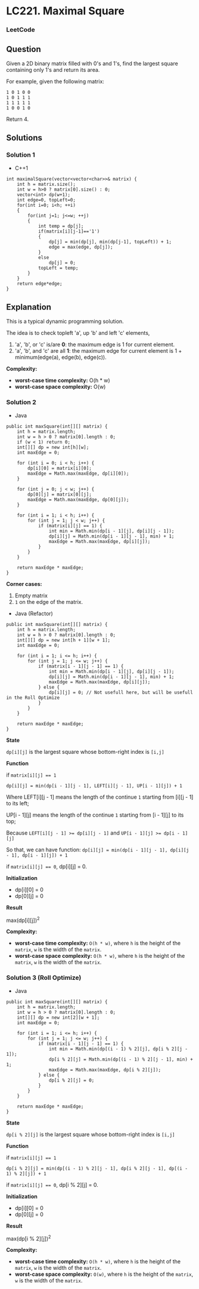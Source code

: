# LC221. Maximal Square

### LeetCode

## Question

Given a 2D binary matrix filled with 0's and 1's, find the largest square containing only 1's and return its area.

For example, given the following matrix:

```
1 0 1 0 0
1 0 1 1 1
1 1 1 1 1
1 0 0 1 0
```

Return 4.

## Solutions

### Solution 1

* C++1
```
int maximalSquare(vector<vector<char>>& matrix) {
    int h = matrix.size();
    int w = h>0 ? matrix[0].size() : 0;
    vector<int> dp(w+1);
    int edge=0, topLeft=0;
    for(int i=0; i<h; ++i)
    {
        for(int j=1; j<=w; ++j)
        {
            int temp = dp[j];
            if(matrix[i][j-1]=='1')
            {
                dp[j] = min(dp[j], min(dp[j-1], topLeft)) + 1;
                edge = max(edge, dp[j]);
            }
            else
                dp[j] = 0;
            topLeft = temp;
        }
    }
    return edge*edge;
}
```

## Explanation

This is a typical dynamic programming solution. 

The idea is to check topleft 'a', up 'b' and left 'c' elements, 

1. 'a', 'b', or 'c' is/are **0**: the maximum edge is 1 for current element.
2. 'a', 'b', and 'c' are all **1**: the maximum edge for current element is 1 + minimum(edge(a), edge(b), edge(c)).

**Complexity:**

* **worst-case time complexity:** O(h * w)
* **worst-case space complexity:** O(w)

### Solution 2

* Java
```
public int maxSquare(int[][] matrix) {
    int h = matrix.length;
    int w = h > 0 ? matrix[0].length : 0;
    if (w < 1) return 0;
    int[][] dp = new int[h][w];
    int maxEdge = 0;
    
    for (int i = 0; i < h; i++) {
        dp[i][0] = matrix[i][0];
        maxEdge = Math.max(maxEdge, dp[i][0]);
    }
        
    for (int j = 0; j < w; j++) {
        dp[0][j] = matrix[0][j];
        maxEdge = Math.max(maxEdge, dp[0][j]);
    }
        
    for (int i = 1; i < h; i++) {
        for (int j = 1; j < w; j++) {
            if (matrix[i][j] == 1) {
                int min = Math.min(dp[i - 1][j], dp[i][j - 1]);
                dp[i][j] = Math.min(dp[i - 1][j - 1], min) + 1;
                maxEdge = Math.max(maxEdge, dp[i][j]);
            }
        }
    }    
    
    return maxEdge * maxEdge;
}
```

**Corner cases:**

1. Empty matrix
2. `1` on the edge of the matrix.

* Java (Refactor)
```
public int maxSquare(int[][] matrix) {
    int h = matrix.length;
    int w = h > 0 ? matrix[0].length : 0;
    int[][] dp = new int[h + 1][w + 1];
    int maxEdge = 0;
        
    for (int i = 1; i <= h; i++) {
        for (int j = 1; j <= w; j++) {
            if (matrix[i - 1][j - 1] == 1) {
                int min = Math.min(dp[i - 1][j], dp[i][j - 1]);
                dp[i][j] = Math.min(dp[i - 1][j - 1], min) + 1;
                maxEdge = Math.max(maxEdge, dp[i][j]);
            } else {
                dp[i][j] = 0; // Not usefull here, but will be usefull in the Roll Optimize
            }
        }
    }    
    
    return maxEdge * maxEdge;
}
```

**State**

`dp[i][j]` is the largest square whose bottom-right index is `[i,j]`

**Function**

if `matrix[i][j] == 1`

`dp[i][j] = min(dp[i - 1][j - 1], LEFT[i][j - 1], UP[i - 1][j]) + 1`

Where LEFT[i][j - 1] means the length of the continue `1` starting from [i][j - 1] to its left;

UP[i - 1][j] means the length of the continue `1` starting from [i - 1][j] to its top;

Because `LEFT[i][j - 1] >= dp[i][j - 1]` and `UP[i - 1][j] >= dp[i - 1][j]`

So that, we can have function: `dp[i][j] = min(dp[i - 1][j - 1], dp[i][j - 1], dp[i - 1][j]) + 1`

if `matrix[i][j] == 0`, dp[i][j] = 0.

**Initialization**

* dp[i][0] = 0
* dp[0][j] = 0

**Result**

max(dp[i][j])<sup>2</sup>

**Complexity:**

* **worst-case time complexity:** `O(h * w)`, where `h` is the height of the `matrix`, `w` is the width of the `matrix`.
* **worst-case space complexity:** `O(h * w)`, where `h` is the height of the `matrix`, `w` is the width of the `matrix`.

### Solution 3 (Roll Optimize)

* Java
```
public int maxSquare(int[][] matrix) {
    int h = matrix.length;
    int w = h > 0 ? matrix[0].length : 0;
    int[][] dp = new int[2][w + 1];
    int maxEdge = 0;
        
    for (int i = 1; i <= h; i++) {
        for (int j = 1; j <= w; j++) {
            if (matrix[i - 1][j - 1] == 1) {
                int min = Math.min(dp[(i - 1) % 2][j], dp[i % 2][j - 1]);
                dp[i % 2][j] = Math.min(dp[(i - 1) % 2][j - 1], min) + 1;
                maxEdge = Math.max(maxEdge, dp[i % 2][j]);
            } else {
                dp[i % 2][j] = 0;
            }
        }
    }    
    
    return maxEdge * maxEdge;
}
```

**State**

`dp[i % 2][j]` is the largest square whose bottom-right index is `[i,j]`

**Function**

if `matrix[i][j] == 1`

 `dp[i % 2][j] = min(dp[(i - 1) % 2][j - 1], dp[i % 2][j - 1], dp[(i - 1) % 2][j]) + 1`

if `matrix[i][j] == 0`, dp[i % 2][j] = 0.

**Initialization**

* dp[i][0] = 0
* dp[0][j] = 0

**Result**

max(dp[i % 2][j])<sup>2</sup>

**Complexity:**

* **worst-case time complexity:** `O(h * w)`, where `h` is the height of the `matrix`, `w` is the width of the `matrix`.
* **worst-case space complexity:** `O(w)`, where `h` is the height of the `matrix`, `w` is the width of the `matrix`.
